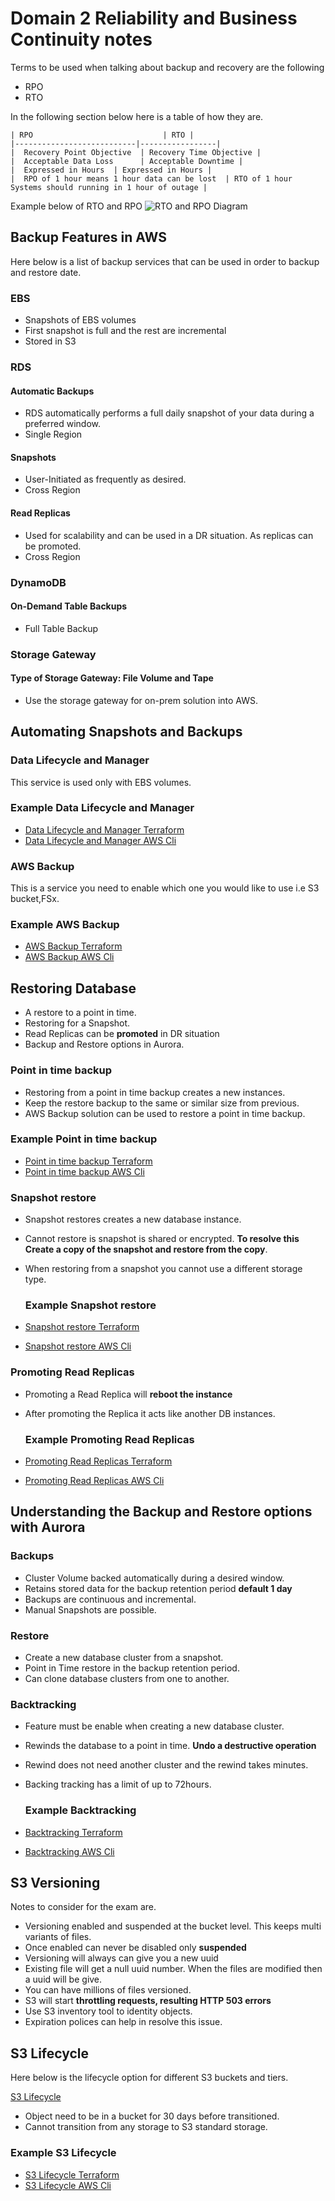 # Domain 2 Reliability and Business Continuity notes

Terms to be used when talking about backup and recovery are the following

- RPO
- RTO

In the following section below here is a table of how they are.

    | RPO                             | RTO |
    |---------------------------|-----------------|
    |  Recovery Point Objective  | Recovery Time Objective |
    |  Acceptable Data Loss      | Acceptable Downtime |
    |  Expressed in Hours  | Expressed in Hours |
    |  RPO of 1 hour means 1 hour data can be lost  | RTO of 1 hour Systems should running in 1 hour of outage |

Example below of RTO and RPO
![RTO and RPO Diagram](Template)

## Backup Features in AWS
Here below is a list of backup services that can be used in order to backup and restore date.

### EBS
  - Snapshots of EBS volumes
  - First snapshot is full and the rest are incremental
  - Stored in S3
### RDS
#### Automatic Backups
  - RDS automatically performs a full daily snapshot of your data during a preferred window.
  - Single Region
#### Snapshots
  - User-Initiated as frequently as desired.
  - Cross Region
#### Read Replicas
  - Used for scalability and can be used in a DR situation.  As replicas can be promoted.
  - Cross Region
### DynamoDB
#### On-Demand Table Backups
- Full Table Backup
### Storage Gateway
#### Type of Storage Gateway: File Volume and Tape
- Use the storage gateway for on-prem solution into AWS.

## Automating Snapshots and Backups

### Data Lifecycle and Manager
This service is used only with EBS volumes.

### Example Data Lifecycle and Manager
- [Data Lifecycle and Manager Terraform](Template)
- [Data Lifecycle and Manager AWS Cli](Template)

### AWS Backup
This is a service you need to enable which one you would like to use i.e S3 bucket,FSx.

### Example AWS Backup
- [AWS Backup Terraform](Template)
- [AWS Backup AWS Cli](Template)

## Restoring Database
- A restore to a point in time.
- Restoring for a Snapshot.
- Read Replicas can be **promoted** in DR situation
- Backup and Restore options in Aurora.

### Point in time backup
- Restoring from a point in time backup creates a new instances.
- Keep the restore backup to the same or similar size from previous.
- AWS Backup solution can be used to restore a point in time backup.

### Example Point in time backup
- [Point in time backup Terraform](Template)
- [Point in time backup AWS Cli](Template)

### Snapshot restore
- Snapshot restores creates a new database instance.
- Cannot restore is snapshot is shared or encrypted. **To resolve this Create a copy of the snapshot and restore from the copy**.
- When restoring from a snapshot you cannot use a different storage type.
  
  ### Example Snapshot restore
- [Snapshot restore Terraform](Template)
- [Snapshot restore AWS Cli](Template)

### Promoting Read Replicas
- Promoting a Read Replica will **reboot the instance**
- After promoting the Replica it acts like another DB instances.

  ### Example Promoting Read Replicas
- [Promoting Read Replicas Terraform](Template)
- [Promoting Read Replicas AWS Cli](Template)

## Understanding the Backup and Restore options with Aurora
### Backups
- Cluster Volume backed automatically during a desired window.
- Retains stored data for the backup retention period **default 1 day**
- Backups are continuous and incremental.
- Manual Snapshots are possible.

### Restore
- Create a new database cluster from a snapshot.
- Point in Time restore in the backup retention period.
- Can clone database clusters from one to another.

### Backtracking
- Feature must be enable when creating a new database cluster.
- Rewinds the database to a point in time. **Undo a destructive operation**
- Rewind does not need another cluster and the rewind takes minutes.
- Backing tracking has a limit of up to 72hours.

  ### Example Backtracking
- [Backtracking Terraform](Template)
- [Backtracking AWS Cli](Template)

## S3 Versioning
Notes to consider for the exam are.
- Versioning enabled  and suspended at the bucket level. This keeps multi variants of files.
- Once enabled can never be disabled only **suspended**
- Versioning will always can give you a new uuid
- Existing file will get a null uuid number.  When the files are modified then a uuid will be give.
- You can have millions of files versioned.
- S3 will start **throttling requests, resulting HTTP 503 errors**
- Use S3 inventory tool to identity objects.
- Expiration polices can help in resolve this issue.

## S3 Lifecycle
Here below is the lifecycle option for different S3 buckets and tiers.

[S3 Lifecycle](Template)

- Object need to be in a bucket for 30 days before transitioned.
- Cannot transition from any storage to S3 standard storage.

 ### Example S3 Lifecycle
- [S3 Lifecycle Terraform](Template)
- [S3 Lifecycle AWS Cli](Template)